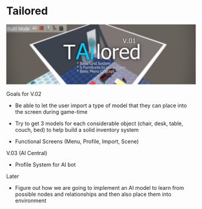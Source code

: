 # Tailored

![screenshot](design1.PNG)

Goals for V.02
* Be able to let the user import a type of model that they can place into the screen during game-time

* Try to get 3 models for each considerable object (chair, desk, table, couch, bed) to help build a solid inventory system 

* Functional Screens (Menu, Profile, Import, Scene)

V.03 (AI Central) 

* Profile System for AI bot 

Later
* Figure out how we are going to implement an AI model to learn from possible nodes and relationships and then also place them into environment
